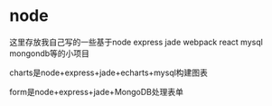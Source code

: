 # node
这里存放我自己写的一些基于node express jade webpack react mysql mongondb等的小项目  

charts是node+express+jade+echarts+mysql构建图表

form是node+express+jade+MongoDB处理表单
